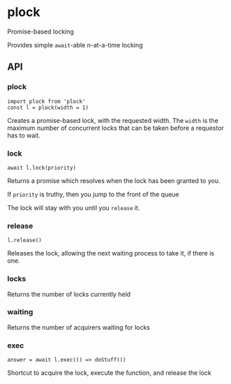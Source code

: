 # plock
Promise-based locking

Provides simple `await`-able n-at-a-time locking

## API

### plock

```
import plock from 'plock'
const l = plock(width = 1)
```

Creates a promise-based lock, with the requested width. The `width` is the
maximum number of concurrent locks that can be taken before a requestor has to wait.

### lock

`await l.lock(priority)`

Returns a promise which resolves when the lock has been granted to you.

If `priority` is truthy, then you jump to the front of the queue

The lock will stay with you until you `release` it.


### release

`l.release()`

Releases the lock, allowing the next waiting process to take it, if there is one.

### locks

Returns the number of locks currently held

### waiting

Returns the number of acquirers waiting for locks

### exec

`answer = await l.exec(() => doStuff())`

Shortcut to acquire the lock, execute the function, and release the lock
